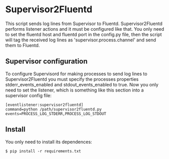 # Supervisor2Fluentd

This script sends log lines from Supervisor to Fluentd. Supervisor2Fluentd performs listener actions and it must be configured like that.
 You only need to set the fluentd host and fluentd port in the config.py file, then the script will tag the received log lines as 
 'supervisor.process.channel' and send them to Fluentd.
 
## Supervisor configuration 
 
To configure Supervisord for making processes to send log lines to Supervisor2Fluentd you must specify the processes properties 
 stderr_events_enabled and stdout_events_enabled to true. Now you only need to set the listener, which is something like this section 
 into a supervisor config file:
   
    [eventlistener:supervisor2fluentd]
    command=python /path/supervisor2fluentd.py
    events=PROCESS_LOG_STDERR,PROCESS_LOG_STDOUT

## Install

You only need to install its dependences:

    $ pip install -r requirements.txt